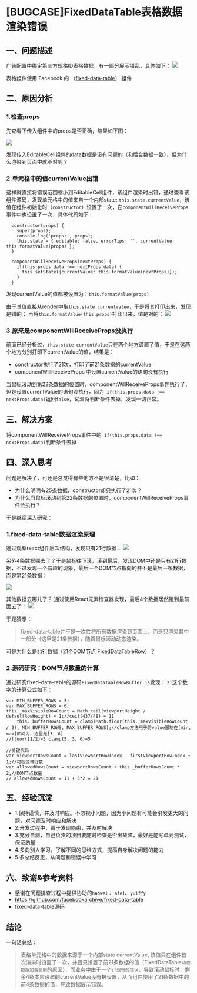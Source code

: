 # [BUGCASE]FixedDataTable表格数据渲染错误

## 一、问题描述
广告配置中绑定第三方规格ID表格数据，有一部分展示错乱，具体如下：
![](https://img2018.cnblogs.com/blog/296720/201901/296720-20190117170658822-362910136.png)



表格组件使用 Facebook 的 （[fixed-data-table](https://github.com/facebookarchive/fixed-data-table)） 组件

## 二、原因分析
### 1.检查props
先查看下传入组件中的props是否正确，结果如下图：


![](https://img2018.cnblogs.com/blog/296720/201901/296720-20190117170708443-607227924.png)




发现传入EditableCell组件的data数据是没有问题的（和后台数据一致），但为什么渲染到页面中就不对呢？

### 2.单元格中的值currentValue出错
这样就直接将错误范围缩小到EditableCell组件，该组件渲染时出错，通过查看该组件源码，发现单元格中的值来自一个内部state: `this.state.currentValue`，该值在组件初始化时（`constructor`）设置了一次，在`componentWillReceiveProps`事件中也设置了一次，具体代码如下：

```
  constructor(props) {
    super(props);
    console.log('props:', props);
    this.state = { editable: false, errorTips: '', currentValue: this.formatValue(props) };
  }
```

```
  componentWillReceiveProps(nextProps) {
    if(this.props.data !== nextProps.data) {
      this.setState({currentValue: this.formatValue(nextProps)});
    }
  }
```
发现currentValue的值都被设置为：`this.formatValue(props)`

由于其值直接从render中取`this.state.currentValue`，于是将其打印出来，发现是错的；
再将`this.formatValue(this.props)`打印出来，值是对的：
![](https://img2018.cnblogs.com/blog/296720/201901/296720-20190117170957095-2080970133.png)





### 3.原来是componentWillReceiveProps没执行
前面已经分析过，`this.state.currentValue`只在两个地方设置了值，于是在这两个地方分别打印下currentValue的值，结果是：

  - constructor执行了21次，打印了前21条数据的currentValue
  - componentWillReceiveProps 中设置currentValue的语句没有执行

当鼠标滚动到第22条数据的位置时，componentWillReceiveProps事件执行了，但是设置currentValue的语句没执行，因为` if(this.props.data !== nextProps.data)`返回`false`，试着将判断条件去掉，发现一切正常。

## 三、解决方案
将componentWillReceiveProps事件中的` if(this.props.data !== nextProps.data)`判断条件去掉


## 四、深入思考

问题是解决了，可还是总觉得有些地方不是很清楚，比如：

  - 为什么明明有25条数据，constructor却只执行了21次？
  - 为什么当鼠标滚动到第22条数据的位置时，componentWillReceiveProps事件会执行？

于是继续深入研究：

### 1.fixed-data-table数据渲染原理
通过观察react组件层次结构，发现只有21行数据：
![](https://img2018.cnblogs.com/blog/296720/201901/296720-20190117170945384-345423080.png)




另外4条数据哪去了？于是鼠标往下滚，滚到最后，发现DOM中还是只有21行数据，不过发现一个有趣的现象，最后一个DOM节点指向的并不是最后一条数据，而是第21条数据：

![](https://img2018.cnblogs.com/blog/296720/201901/296720-20190117170736605-420575784.png)

其他数据去哪儿了？
通过使用React元素检查器发现，最后4个数据居然跑到最前面去了：
![](https://img2018.cnblogs.com/blog/296720/201901/296720-20190117170749082-1461094800.png)



于是猜想：
 > fixed-data-table并不是一次性将所有数据渲染到页面上，而是只渲染其中一部分（这里是21条数据），随着鼠标滚动动态渲染。

可是为什么是`21`行数据（21个DOM节点 FixedDataTableRow）？

### 2.源码研究：DOM节点数量的计算
通过研究fixed-data-table的源码`FixedDataTableRowBuffer.js`发现：
`21`这个数字的计算公式如下：
```
var MIN_BUFFER_ROWS = 3;
var MAX_BUFFER_ROWS = 6;
this._maxVisibleRowCount = Math.ceil(viewportHeight / defaultRowHeight) + 1;//ceil(437/48) = 11
    this._bufferRowsCount = clamp(Math.floor(this._maxVisibleRowCount / 2), MIN_BUFFER_ROWS, MAX_BUFFER_ROWS);//clamp方法用于将value限制在[min, max]区间内，这里是[3, 6]
//floor(11/2)=5 clamp(5, 3, 6)=5

//关键代码
var viewportRowsCount = lastViewportRowIndex - firstViewportRowIndex + 1;//可视区域行数
var allowedRowsCount = viewportRowsCount + this._bufferRowsCount * 2;//DOM节点数量
// allowedRowsCount = 11 + 5*2 = 21
```


## 五、经验沉淀

  - 1.保持谨慎，并及时响应。不忽视小问题，因为小问题有可能会引发更大的问题，对问题及时响应和解决 
  - 2.开发过程中，善于发现隐患，并及时解决 
  - 3.充分自测，自己负责的项目要随时检查是否出故障，最好是能写单元测试，保证质量 
  - 4.多向别人学习，了解不同的思维方式，提高自身解决问题的能力 
  - 5.多总结反思，从问题和错误中学习

## 六、致谢&参考资料
  - 感谢在问题排查过程中提供协助的`haowei` 、`afei`、`yuiffy`
  - https://github.com/facebookarchive/fixed-data-table
  - fixed-data-table源码

## 结论

一句话总结：

 > 表格单元格中的数据来源于一个内部state currentValue, 该值只在组件首次渲染时设置了一次，并且只设置了前21条数据的值（FixedDataTable`动态数据加载机制`的原因），而业务中由于一个`if逻辑的错误`，导致滚动鼠标时，剩余4条本应设置的currentValue没有被设置，从而组件使用了21条数据中的前4条数据的值，导致数据展示错误。

<EditInfo time="2019-01-17 17:12" title="阅读(533) 评论(0) 推荐(1)" />
